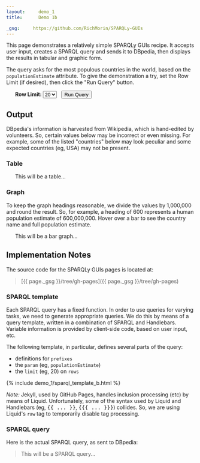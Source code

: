 ```yaml
---
layout:     demo_1
title:      Demo 1b

_gsg:     https://github.com/RichMorin/SPARQLy-GUIs
---
```


This page demonstrates a relatively simple SPARQLy GUIs recipe.
It accepts user input, creates a SPARQL query and sends it to DBpedia,
then displays the results in tabular and graphic form.

The query asks for the most populous countries in the world,
based on the `populationEstimate` attribute.
To give the demonstration a try, set the Row Limit (if desired),
then click the "Run Query" button.

<ul>
  <b>Row Limit:</b>
  <select name="limit" id="set_limit">
    <option>5</option>
    <option>10</option>
    <option selected="selected">20</option>
    <option>40</option>
  </select>
  &nbsp;
  <button id="run_query">Run Query</button>
</ul>


## Output

DBpedia's information is harvested from Wikipedia,
which is hand-edited by volunteers.
So, certain values below may be incorrect or even missing.
For example, some of the listed "countries" below may look peculiar
and some expected countries (eg, USA) may not be present.

### Table

<ul>
  <div id="sparql_table">
    This will be a table...
  </div>
</ul>

### Graph

To keep the graph headings reasonable,
we divide the values by 1,000,000 and round the result.
So, for example, a heading of 600 represents
a human population estimate of 600,000,000.
Hover over a bar to see the country name and full population estimate.

<ul>
  <div id="sparql_graph">
    This will be a bar graph...
  </div>
</ul>


## Implementation Notes

The source code for the SPARQLy GUIs pages is located at:

> [{{ page._gsg }}/tree/gh-pages]({{ page._gsg }}/tree/gh-pages)


### SPARQL template

Each SPARQL query has a fixed function.
In order to use queries for varying tasks,
we need to generate appropriate queries.
We do this by means of a query template,
written in a combination of SPARQL and Handlebars.
Variable information is provided by client-side code,
based on user input, etc.

The following template, in particular, defines several parts of the query:

* definitions for `prefixes`
* the `param` (eg, `populationEstimate`)
* the `limit` (eg, 20) on `rows`

{% include demo_1/sparql_template_b.html %}

*Note:*
Jekyll, used by GitHub Pages, handles inclusion processing (etc)
by means of Liquid.
Unfortunately, some of the syntax used by Liquid and Handlebars
(eg, <tt>{&#123; ... &#125;}</tt>, <tt>{&#123;{ ... }&#125;}</tt>) collides.
So, we are using Liquid's `raw` tag to temporarily disable tag processing.


### SPARQL query

Here is the actual SPARQL query, as sent to DBpedia:

<blockquote>
  <div id="sparql_query">
    This will be a SPARQL query...
  </div>
</blockquote>
